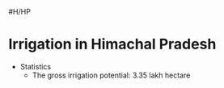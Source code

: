 #H/HP 
# Irrigation in Himachal Pradesh
* Statistics
	* The gross irrigation potential: 3.35 lakh hectare